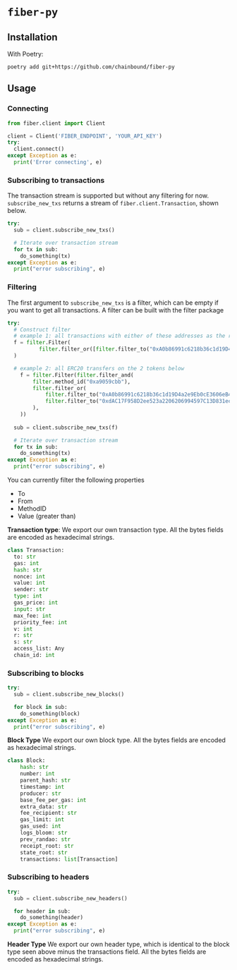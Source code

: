 # `fiber-py`

## Installation
With Poetry:
```
poetry add git+https://github.com/chainbound/fiber-py
```

## Usage
### Connecting
```python
from fiber.client import Client 

client = Client('FIBER_ENDPOINT', 'YOUR_API_KEY')
try:
  client.connect()
except Exception as e:
  print('Error connecting', e)
```

### Subscribing to transactions
The transaction stream is supported but without any filtering for now. `subscribe_new_txs`
returns a stream of `fiber.client.Transaction`, shown below.
```python
try:
  sub = client.subscribe_new_txs()

  # Iterate over transaction stream
  for tx in sub:
    do_something(tx)
except Exception as e:
  print("error subscribing", e)
```

### Filtering
The first argument to `subscribe_new_txs` is a filter, which can be empty if you want to get all transactions. A filter can be built with the filter package
```python
try:
  # Construct filter
  # example 1: all transactions with either of these addresses as the receiver
  f = filter.Filter(
          filter.filter_or([filter.filter_to("0xA0b86991c6218b36c1d19D4a2e9Eb0cE3606eB48"), filter.filter_to("0x7a250d5630B4cF539739dF2C5dAcb4c659F2488D")])
  )

  # example 2: all ERC20 transfers on the 2 tokens below
    f = filter.Filter(filter.filter_and(
        filter.method_id("0xa9059cbb"),
        filter.filter_or(
            filter.filter_to("0xA0b86991c6218b36c1d19D4a2e9Eb0cE3606eB48"),
            filter.filter_to("0xdAC17F958D2ee523a2206206994597C13D831ec7"),
        ),
    ))
  
  sub = client.subscribe_new_txs(f)

  # Iterate over transaction stream
  for tx in sub:
    do_something(tx)
except Exception as e:
  print("error subscribing", e)
```
You can currently filter the following properties
* To
* From
* MethodID
* Value (greater than)

**Transaction type**:
We export our own transaction type. All the bytes fields are encoded as hexadecimal strings.
```python
class Transaction:
  to: str
  gas: int
  hash: str
  nonce: int
  value: int
  sender: str
  type: int
  gas_price: int
  input: str
  max_fee: int
  priority_fee: int
  v: int
  r: str
  s: str
  access_list: Any
  chain_id: int
```

### Subscribing to blocks
```python
try:
  sub = client.subscribe_new_blocks()

  for block in sub:
    do_something(block)
except Exception as e:
  print("error subscribing", e)
```

**Block Type**
We export our own block type. All the bytes fields are encoded as hexadecimal strings.
```python
class Block:
    hash: str
    number: int
    parent_hash: str
    timestamp: int
    producer: str
    base_fee_per_gas: int
    extra_data: str
    fee_recipient: str
    gas_limit: int
    gas_used: int
    logs_bloom: str
    prev_randao: str
    receipt_root: str
    state_root: str
    transactions: list[Transaction]
```

### Subscribing to headers
```python
try:
  sub = client.subscribe_new_headers()

  for header in sub:
    do_something(header)
except Exception as e:
  print("error subscribing", e)
```

**Header Type**
We export our own header type, which is identical to the block type seen above minus the transactions field. All the bytes fields are encoded as hexadecimal strings.

